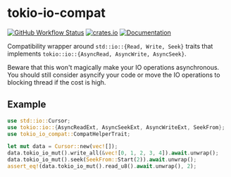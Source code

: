 # tokio-io-compat

[![GitHub Workflow Status](https://img.shields.io/github/workflow/status/PhotonQuantum/tokio-io-compat/Test?style=flat-square)](https://github.com/PhotonQuantum/tokio-io-compat/actions/workflows/test.yml)
[![crates.io](https://img.shields.io/crates/v/tokio-io-compat?style=flat-square)](https://crates.io/crates/tokio-io-compat)
[![Documentation](https://img.shields.io/docsrs/tokio-io-compat?style=flat-square)](https://docs.rs/tokio-io-compat)

Compatibility wrapper around `std::io::{Read, Write, Seek}` traits that
implements `tokio::io::{AsyncRead, AsyncWrite, AsyncSeek}`.

Beware that this won't magically make your IO operations asynchronous.
You should still consider asyncify your code or move the IO operations to blocking thread if the cost is high.

## Example

```rust
use std::io::Cursor;
use tokio::io::{AsyncReadExt, AsyncSeekExt, AsyncWriteExt, SeekFrom};
use tokio_io_compat::CompatHelperTrait;

let mut data = Cursor::new(vec![]);
data.tokio_io_mut().write_all(&vec![0, 1, 2, 3, 4]).await.unwrap();
data.tokio_io_mut().seek(SeekFrom::Start(2)).await.unwrap();
assert_eq!(data.tokio_io_mut().read_u8().await.unwrap(), 2);
```